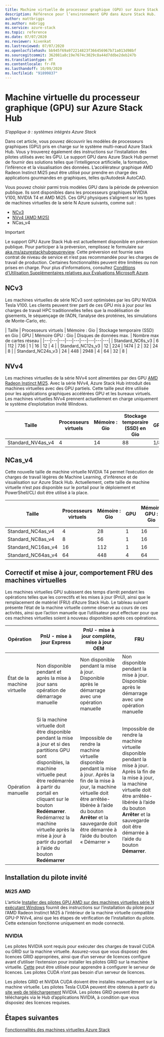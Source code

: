 ```yaml
---
title: Machine virtuelle de processeur graphique (GPU) sur Azure Stack Hub
description: Référence pour l’environnement GPU dans Azure Stack Hub.
author: mattbriggs
ms.author: mabrigg
ms.service: azure-stack
ms.topic: reference
ms.date: 07/07/2020
ms.reviewer: kivenkat
ms.lastreviewed: 07/07/2020
ms.openlocfilehash: bb945f69a972214823f366456967b71a013d98bf
ms.sourcegitcommit: 362081a8c19e7674c3029c8a44d7ddbe2deb247b
ms.translationtype: HT
ms.contentlocale: fr-FR
ms.lasthandoff: 10/09/2020
ms.locfileid: "91899837"
---
```

# <a name="graphics-processing-unit-gpu-virtual-machine-vm-on-azure-stack-hub"></a>Machine virtuelle du processeur graphique (GPU) sur Azure Stack Hub

*S’applique à : systèmes intégrés Azure Stack*

Dans cet article, vous pouvez découvrir les modèles de processeurs graphiques (GPU) pris en charge sur le système multi-nœud Azure Stack Hub. Vous y trouverez également des instructions sur l’installation des pilotes utilisés avec les GPU. Le support GPU dans Azure Stack Hub permet de fournir des solutions telles que l’intelligence artificielle, la formation, l’inférence et la visualisation des données. L’accélérateur graphique AMD Radeon Instinct Mi25 peut être utilisé pour prendre en charge des applications gourmandes en graphiques, telles qu’Autodesk AutoCAD.

Vous pouvez choisir parmi trois modèles GPU dans la période de préversion publique. Ils sont disponibles dans les processeurs graphiques NVIDIA V100, NVIDIA T4 et AMD Mi25. Ces GPU physiques s’alignent sur les types de machines virtuelles de la série N Azure suivants, comme suit :
- [NCv3](/azure/virtual-machines/ncv3-series)
- [NVv4 (AMD MI25)](/azure/virtual-machines/nvv4-series)
- NCas_v4

> [!IMPORTANT]  
> Le support GPU Azure Stack Hub est actuellement disponible en préversion publique. Pour participer à la préversion, remplissez le formulaire sur [aka.ms/azurestackhubgpupreview](https://aka.ms/azurestackhubgpupreview).
> Cette préversion est fournie sans contrat de niveau de service et n’est pas recommandée pour les charges de travail de production. Certaines fonctionnalités peuvent être limitées ou non prises en charge. Pour plus d’informations, consultez [Conditions d’Utilisation Supplémentaires relatives aux Évaluations Microsoft Azure](https://azure.microsoft.com/support/legal/preview-supplemental-terms/).

## <a name="ncv3"></a>NCv3

Les machines virtuelles de série NCv3 sont optimisées par les GPU NVIDIA Tesla V100. Les clients peuvent tirer parti de ces GPU mis à jour pour les charges de travail HPC traditionnelles telles que la modélisation de gisements, le séquençage de l’ADN, l’analyse des protéines, les simulations de Monte-Carlo, etc. 

| Taille | Processeurs virtuels | Mémoire : Gio | Stockage temporaire (SSD) en Gio | GPU | Mémoire GPU : Gio | Disques de données max. | Nombre max de cartes réseau |
|---|---|---|---|---|---|---|---|---|
| Standard_NC6s_v3    | 6  | 112 | 736  | 1 | 16 | 12 | 4 |
| Standard_NC12s_v3   | 12 | 224 | 1474 | 2 | 32 | 24 | 8 |
| Standard_NC24s_v3   | 24 | 448 | 2948 | 4 | 64 | 32 | 8 |

## <a name="nvv4"></a>NVv4

Les machines virtuelles de la série NVv4 sont alimentées par des GPU [AMD Radeon Instinct MI25](https://www.amd.com/en/products/professional-graphics/instinct-MI25). Avec la série NVv4, Azure Stack Hub introduit des machines virtuelles avec des GPU partiels. Cette taille peut être utilisée pour les applications graphiques accélérées GPU et les bureaux virtuels. Les machines virtuelles NVv4 prennent actuellement en charge uniquement le système d’exploitation invité Windows. 

| Taille | Processeurs virtuels | Mémoire : Gio | Stockage temporaire (SSD) en Gio | GPU | Mémoire GPU : Gio | Disques de données max. | Nombre max de cartes réseau | 
| --- | --- | --- | --- | --- | --- | --- | --- |   
| Standard_NV4as_v4 |4 |14 |88 | 1/8 | 2 | 4 | 2 | 

## <a name="ncas_v4"></a>NCas_v4

Cette nouvelle taille de machine virtuelle NVIDIA T4 permet l’exécution de charges de travail légères de Machine Learning, d’inférence et de visualisation sur Azure Stack Hub. Actuellement, cette taille de machine virtuelle n’est *pas* disponible sur le portail pour le déploiement et PowerShell/CLI doit être utilisé à la place.


| Taille | Processeurs virtuels | Mémoire : Gio | GPU | Mémoire GPU : Gio | Disques de données max. | Nombre max de cartes réseau | 
| --- | --- | --- | --- | --- | --- | --- |
| Standard_NC4as_v4 |4 |28 | 1 | 16 | 8 | 4 | 
| Standard_NC8as_v4 |8 |56 | 1 | 16 | 16 | 8 | 
| Standard_NC16as_v4 |16 |112 | 1 | 16 | 32 | 8 | 
| Standard_NC64as_v4 |64 |448 | 4 | 64 | 32 | 8 | 


## <a name="patch-and-update-fru-behavior-of-vms"></a>Correctif et mise à jour, comportement FRU des machines virtuelles 

Les machines virtuelles GPU subissent des temps d’arrêt pendant les opérations telles que les correctifs et les mises à jour (PnU), ainsi que le remplacement de matériel (FRU) d’Azure Stack Hub. Le tableau suivant présente l’état de la machine virtuelle comme observé au cours de ces activités, ainsi que l’action manuelle que l’utilisateur peut effectuer pour que ces machines virtuelles soient à nouveau disponibles après ces opérations. 

| Opération | PnU - mise à jour Express | PnU - mise à jour complète, mise à jour OEM | FRU | 
| --- | --- | --- | --- | 
| État de la machine virtuelle  | Non disponible pendant et après la mise à jour sans opération de démarrage manuelle | Non disponible pendant la mise à jour. Disponible après le démarrage avec une opération manuelle | Non disponible pendant la mise à jour. Disponible après le démarrage avec une opération manuelle| 
| Opération manuelle | Si la machine virtuelle doit être disponible pendant la mise à jour et si des partitions GPU sont disponibles, la machine virtuelle peut être redémarrée à partir du portail en cliquant sur le bouton **Redémarrer**. Redémarrez la machine virtuelle après la mise à jour à partir du portail à l’aide du bouton **Redémarrer** | Impossible de rendre la machine virtuelle disponible pendant la mise à jour. Après la fin de la mise à jour, la machine virtuelle doit être arrêtée-libérée à l’aide du bouton **Arrêter** et la sauvegarde doit être démarrée à l’aide du bouton « Démarrer » | Impossible de rendre la machine virtuelle disponible pendant la mise à jour. Après la fin de la mise à jour, la machine virtuelle doit être arrêtée-libérée à l’aide du bouton **Arrêter** et la sauvegarde doit être démarrée à l’aide du bouton **Démarrer**.| 

## <a name="guest-driver-installation"></a>Installation du pilote invité 

### <a name="amd-mi25"></a>Mi25 AMD
L’article [Installer des pilotes GPU AMD sur des machines virtuelles série N exécutant Windows](/azure/virtual-machines/windows/n-series-amd-driver-setup) fournit des instructions sur l’installation du pilote pour l’AMD Radeon Instinct Mi25 à l’intérieur de la machine virtuelle compatible GPU-P NVv4, ainsi que les étapes de vérification de l’installation du pilote. Cette extension fonctionne uniquement en mode connecté.

### <a name="nvidia"></a>NVIDIA

Les pilotes NVIDIA sont requis pour exécuter des charges de travail CUDA ou GRID sur la machine virtuelle. Assurez-vous que vous disposez des licences GRID appropriées, ainsi que d’un serveur de licences configuré avant d’utiliser l’extension pour installer les pilotes GRID sur la machine virtuelle. [Cette](https://docs.nvidia.com/grid/ls/latest/grid-license-server-user-guide/index.html) peut être utilisée pour apprendre à configurer le serveur de licences. Les pilotes CUDA n’ont pas besoin d’un serveur de licences.

Les pilotes GRID et NVIDIA CUDA doivent être installés manuellement sur la machine virtuelle. Les pilotes Tesla CUDA peuvent être obtenus à partir du [site web de téléchargement](https://www.nvidia.com/Download/index.aspx) NVIDIA. Les pilotes GRID peuvent être téléchargés via le Hub d’applications NVIDIA, à condition que vous disposiez des licences requises.

## <a name="next-steps"></a>Étapes suivantes 

[Fonctionnalités des machines virtuelles Azure Stack](azure-stack-vm-considerations.md)